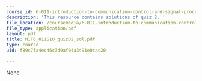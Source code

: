 ```yaml
---
course_id: 6-011-introduction-to-communication-control-and-signal-processing-spring-2010
description: 'This resource contains solutions of quiz 2. '
file_location: /coursemedia/6-011-introduction-to-communication-control-and-signal-processing-spring-2010/f89c7fa4ec46c3d9af04a3491e0cac20_MIT6_011S10_quiz02_sol.pdf
file_type: application/pdf
layout: pdf
title: MIT6_011S10_quiz02_sol.pdf
type: course
uid: f89c7fa4ec46c3d9af04a3491e0cac20

---
```

None